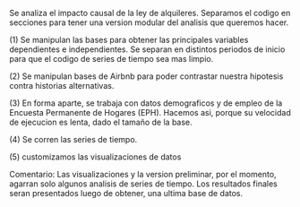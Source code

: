 Se analiza el impacto causal de la ley de alquileres.
Separamos el codigo en secciones para tener una version modular del analisis que queremos hacer.

(1) Se manipulan las bases para obtener las principales variables dependientes e independientes. Se separan en distintos periodos de inicio para que el codigo de series de tiempo sea mas limpio.

(2) Se manipulan bases de Airbnb para poder contrastar nuestra hipotesis contra historias alternativas.

(3) En forma aparte, se trabaja con datos demograficos y de empleo de la Encuesta Permanente de Hogares (EPH). Hacemos asi, porque su velocidad de ejecucion es lenta, dado el tamaño de la base.

(4) Se corren las series de tiempo. 

(5) customizamos las visualizaciones de datos



Comentario:
Las visualizaciones y la version preliminar, por el momento, agarran solo algunos analisis de series de tiempo.
Los resultados finales seran presentados luego de obtener, una ultima base de datos. 
